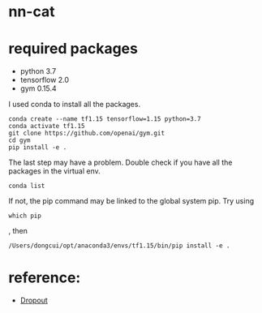 # nn-cat

# required packages
* python 3.7
* tensorflow 2.0
* gym 0.15.4

I used conda to install all the packages. 
```
conda create --name tf1.15 tensorflow=1.15 python=3.7
conda activate tf1.15
git clone https://github.com/openai/gym.git
cd gym
pip install -e .
```
The last step may have a problem. Double check if you have all the packages in the virtual env.
``` 
conda list
```
If not, the pip command may be linked to the global system pip. Try using 
```
which pip
```
, then 
```
/Users/dongcui/opt/anaconda3/envs/tf1.15/bin/pip install -e .
```




# reference:
* [Dropout](http://jmlr.org/papers/v15/srivastava14a.html)
